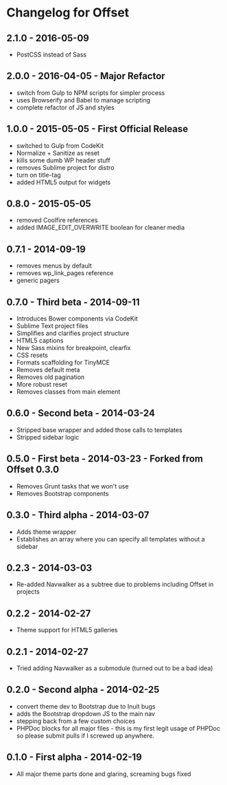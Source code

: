 # Changelog for Offset

## 2.1.0 - 2016-05-09
- PostCSS instead of Sass

## 2.0.0 - 2016-04-05 - Major Refactor
- switch from Gulp to NPM scripts for simpler process
- uses Browserify and Babel to manage scripting
- complete refactor of JS and styles

## 1.0.0 - 2015-05-05 - First Official Release
- switched to Gulp from CodeKit
- Normalize + Sanitize as reset
- kills some dumb WP header stuff
- removes Sublime project for distro
- turn on title-tag
- added HTML5 output for widgets

## 0.8.0 - 2015-05-05
- removed Coolfire references
- added IMAGE_EDIT_OVERWRITE boolean for cleaner media

## 0.7.1 - 2014-09-19
- removes menus by default
- removes wp_link_pages reference
- generic pagers

## 0.7.0 - Third beta - 2014-09-11
- Introduces Bower components via CodeKit
- Sublime Text project files
- Simplifies and clarifies project structure
- HTML5 captions
- New Sass mixins for breakpoint, clearfix
- CSS resets
- Formats scaffolding for TinyMCE
- Removes default meta
- Removes old pagination
- More robust reset
- Removes classes from main element

## 0.6.0 - Second beta - 2014-03-24
- Stripped base wrapper and added those calls to templates
- Stripped sidebar logic

## 0.5.0 - First beta - 2014-03-23 - Forked from Offset 0.3.0
- Removes Grunt tasks that we won't use
- Removes Bootstrap components

## 0.3.0 - Third alpha - 2014-03-07
- Adds theme wrapper
- Establishes an array where you can specify all templates without a sidebar

## 0.2.3 - 2014-03-03
- Re-added Navwalker as a subtree due to problems including Offset in projects

## 0.2.2 - 2014-02-27
- Theme support for HTML5 galleries

## 0.2.1 - 2014-02-27
- Tried adding Navwalker as a submodule (turned out to be a bad idea)

## 0.2.0 - Second alpha - 2014-02-25
- convert theme dev to Bootstrap due to Inuit bugs
- adds the Bootstrap dropdown JS to the main nav
- stepping back from a few custom choices
- PHPDoc blocks for all major files - this is my first legit usage of PHPDoc so please submit pulls if I screwed up anywhere.

## 0.1.0 - First alpha - 2014-02-19
- All major theme parts done and glaring, screaming bugs fixed
